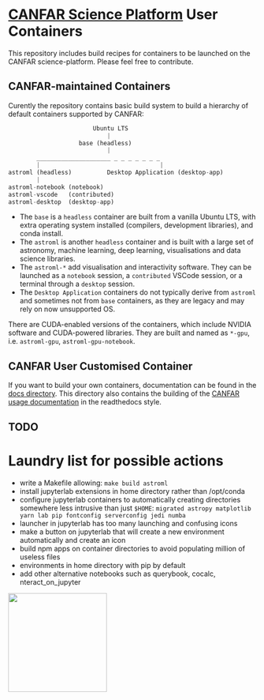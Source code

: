 # [CANFAR Science Platform](https://www.canfar.net) User Containers

This repository includes build recipes for containers to be launched on the CANFAR science-platform. 
Please feel free to contribute.

## CANFAR-maintained Containers
Curently the repository contains basic build system to build a hierarchy of default containers supported by CANFAR:

``` py
	                    Ubuntu LTS
	                    	|
		            base (headless)
	                    	|
		_____________________ _ _ _ _ _ _ _
		|                                  | 
astroml (headless)			Desktop Application (desktop-app)
		|
astroml-notebook (notebook) 
astroml-vscode   (contributed)
astroml-desktop  (desktop-app)
```

- The `base` is a `headless` container are built from a vanilla Ubuntu LTS, with extra operating system installed (compilers, development libraries), and conda install.
- The `astroml` is another `headless` container and is built with a large set of astronomy, machine learning, deep learning, visualisations and data science libraries. 
- The `astroml-*` add visualisation and interactivity software. They can be launched as a `notebook` session, a `contributed` VSCode session, or a terminal through a `desktop` session.
- The `Desktop Application` containers do not typically derive from `astroml` and sometimes not from `base` containers, as they are legacy and may rely on now unsupported OS.

There are CUDA-enabled versions of the containers, which include NVIDIA software and CUDA-powered libraries. They are built and named as `*-gpu`, i.e. `astroml-gpu`, `astroml-gpu-notebook`.

## CANFAR User Customised Container
If you want to build your own containers, documentation can be found in the [docs directory](docs).
This directory also contains the building of the [CANFAR usage documentation](https://canfar-scienceportal.readthedocs.io/en/latest/) in the readthedocs style.

## TODO

# Laundry list for possible actions

- write a Makefile allowing: `make build astroml`
- install jupyterlab extensions in home directory rather than /opt/conda
- configure jupyterlab containers to automatically creating directories  somewhere less intrusive than just `$HOME`:
 `migrated astropy matplotlib yarn lab pip fontconfig serverconfig jedi numba`
- launcher in jupyterlab has too many launching and confusing icons
- make a button on jupyterlab that will create a new environment automatically and create an icon
- build npm apps on container directories to avoid populating million of useless files
- environments in home directory with pip by default
- add other alternative notebooks such as querybook, cocalc, nteract_on_jupyter

[<img src="../canfar-logo.png" height="200" />](https://www.opencadc.org/scicon/)
